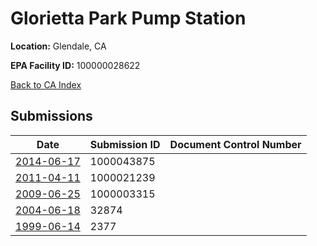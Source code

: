 # Glorietta Park Pump Station

**Location:** Glendale, CA

**EPA Facility ID:** 100000028622

[Back to CA Index](../../index.md)

## Submissions

| Date | Submission ID | Document Control Number |
|------|--------------|-------------------------|
| [2014-06-17](submissions/1000043875.md) | 1000043875 |  |
| [2011-04-11](submissions/1000021239.md) | 1000021239 |  |
| [2009-06-25](submissions/1000003315.md) | 1000003315 |  |
| [2004-06-18](submissions/32874.md) | 32874 |  |
| [1999-06-14](submissions/2377.md) | 2377 |  |
